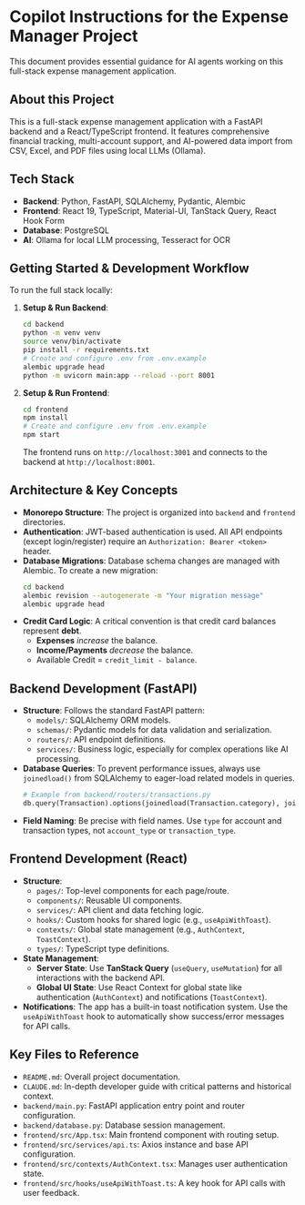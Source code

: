 # Copilot Instructions for the Expense Manager Project

This document provides essential guidance for AI agents working on this full-stack expense management application.

## About this Project

This is a full-stack expense management application with a FastAPI backend and a React/TypeScript frontend. It features comprehensive financial tracking, multi-account support, and AI-powered data import from CSV, Excel, and PDF files using local LLMs (Ollama).

## Tech Stack

- **Backend**: Python, FastAPI, SQLAlchemy, Pydantic, Alembic
- **Frontend**: React 19, TypeScript, Material-UI, TanStack Query, React Hook Form
- **Database**: PostgreSQL
- **AI**: Ollama for local LLM processing, Tesseract for OCR

## Getting Started & Development Workflow

To run the full stack locally:

1.  **Setup & Run Backend**:

    ```bash
    cd backend
    python -m venv venv
    source venv/bin/activate
    pip install -r requirements.txt
    # Create and configure .env from .env.example
    alembic upgrade head
    python -m uvicorn main:app --reload --port 8001
    ```

2.  **Setup & Run Frontend**:
    ```bash
    cd frontend
    npm install
    # Create and configure .env from .env.example
    npm start
    ```
    The frontend runs on `http://localhost:3001` and connects to the backend at `http://localhost:8001`.

## Architecture & Key Concepts

- **Monorepo Structure**: The project is organized into `backend` and `frontend` directories.
- **Authentication**: JWT-based authentication is used. All API endpoints (except login/register) require an `Authorization: Bearer <token>` header.
- **Database Migrations**: Database schema changes are managed with Alembic. To create a new migration:
  ```bash
  cd backend
  alembic revision --autogenerate -m "Your migration message"
  alembic upgrade head
  ```
- **Credit Card Logic**: A critical convention is that credit card balances represent **debt**.
  - **Expenses** _increase_ the balance.
  - **Income/Payments** _decrease_ the balance.
  - Available Credit = `credit_limit - balance`.

## Backend Development (FastAPI)

- **Structure**: Follows the standard FastAPI pattern:
  - `models/`: SQLAlchemy ORM models.
  - `schemas/`: Pydantic models for data validation and serialization.
  - `routers/`: API endpoint definitions.
  - `services/`: Business logic, especially for complex operations like AI processing.
- **Database Queries**: To prevent performance issues, always use `joinedload()` from SQLAlchemy to eager-load related models in queries.
  ```python
  # Example from backend/routers/transactions.py
  db.query(Transaction).options(joinedload(Transaction.category), joinedload(Transaction.payee))
  ```
- **Field Naming**: Be precise with field names. Use `type` for account and transaction types, not `account_type` or `transaction_type`.

## Frontend Development (React)

- **Structure**:
  - `pages/`: Top-level components for each page/route.
  - `components/`: Reusable UI components.
  - `services/`: API client and data fetching logic.
  - `hooks/`: Custom hooks for shared logic (e.g., `useApiWithToast`).
  - `contexts/`: Global state management (e.g., `AuthContext`, `ToastContext`).
  - `types/`: TypeScript type definitions.
- **State Management**:
  - **Server State**: Use **TanStack Query** (`useQuery`, `useMutation`) for all interactions with the backend API.
  - **Global UI State**: Use React Context for global state like authentication (`AuthContext`) and notifications (`ToastContext`).
- **Notifications**: The app has a built-in toast notification system. Use the `useApiWithToast` hook to automatically show success/error messages for API calls.

## Key Files to Reference

- `README.md`: Overall project documentation.
- `CLAUDE.md`: In-depth developer guide with critical patterns and historical context.
- `backend/main.py`: FastAPI application entry point and router configuration.
- `backend/database.py`: Database session management.
- `frontend/src/App.tsx`: Main frontend component with routing setup.
- `frontend/src/services/api.ts`: Axios instance and base API configuration.
- `frontend/src/contexts/AuthContext.tsx`: Manages user authentication state.
- `frontend/src/hooks/useApiWithToast.ts`: A key hook for API calls with user feedback.
